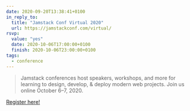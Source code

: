 ```yaml
---
date: 2020-09-20T13:38:41+0100
in_reply_to:
  title: "Jamstack Conf Virtual 2020"
  url: https://jamstackconf.com/virtual/
rsvp:
  value: "yes"
  date: 2020-10-06T17:00:00+0100
  finish: 2020-10-06T23:00:00+0100
tags:
  - conference
---
```


> Jamstack conferences host speakers, workshops, and more for learning to design, develop, & deploy modern web projects. Join us online October 6–7, 2020.

[Register here!](https://ti.to/netlify/jamstack_virtual_oct)
